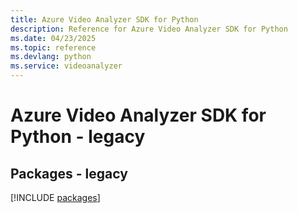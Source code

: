 ```yaml
---
title: Azure Video Analyzer SDK for Python
description: Reference for Azure Video Analyzer SDK for Python
ms.date: 04/23/2025
ms.topic: reference
ms.devlang: python
ms.service: videoanalyzer
---
```

# Azure Video Analyzer SDK for Python - legacy
## Packages - legacy
[!INCLUDE [packages](video-analyzer-index.md)]